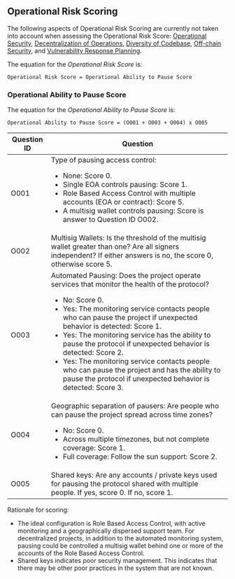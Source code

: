 ## Operational Risk Scoring

The following aspects of Operational Risk Scoring are currently not taken into account when assessing the Operational Risk Score: [Operational Security](../20categories/40operation/operational-security.md), [Decentralization of Operations](../20categories/40operation/decentralization.md), [Diversity of Codebase](../20categories/40operation/diversity-code.md), [Off-chain Security](../20categories/40operation/offchain-security.md), and [Vulnerability Response Planning](../20categories/40operation/vulnerability.md).

The equation for the *Operational Risk Score* is:

```
Operational Risk Score = Operational Ability to Pause Score
```

### Operational Ability to Pause Score
The equation for the *Operational Ability to Pause Score* is:
```
Operational Ability to Pause Score = (O001 + O003 + O004) x O005
```


|Question ID  | Question                     |
|-------------|------------------------------|
| O001        | Type of pausing access control: <ul><li>None: Score 0.</li><li>Single EOA controls pausing: Score 1.</li><li>Role Based Access Control with multiple accounts (EOA or contract): Score 5.</li><li>A multisig wallet controls pausing: Score is answer to Question ID O002.</li></ul> |
| O002        | Multisig Wallets: Is the threshold of the multisig wallet greater than one? Are all signers independent? If either answers is no, the score 0, otherwise score 5. |
| O003        | Automated Pausing: Does the project operate services that monitor the health of the protocol? <ul><li>No: Score 0.</li><li>Yes: The monitoring service contacts people who can pause the project if unexpected behavior is detected: Score 1.</li><li>Yes: The monitoring service has the ability to pause the protocol if unexpected behavior is detected: Score 2.</li><li>Yes: The monitoring service contacts people who can pause the project and has the ability to pause the protocol if unexpected behavior is detected: Score 3.</li></ul> |
| O004        | Geographic separation of pausers: Are people who can pause the project spread across time zones? <ul><li>No: Score 0.</li><li>Across multiple timezones, but not complete coverage: Score 1.</li><li>Full coverage: Follow the sun support: Score 2.</li></ul> |
| O005        | Shared keys: Are any accounts / private keys used for pausing the protocol shared with multiple people. If yes, score 0. If no, score 1. | 

Rationale for scoring:

* The ideal configuration is Role Based Access Control, with active monitoring and a geographically dispersed support team. For decentralized projects, in addition to the automated monitoring system, pausing could be controlled a multisig wallet behind one or more of the accounts of the Role Based Access Control.
* Shared keys indicates poor security management. This indicates that there may be other poor practices in the system that are not known.